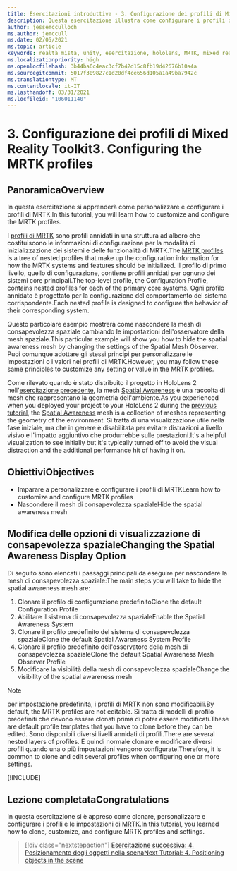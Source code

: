```yaml
---
title: Esercitazioni introduttive - 3. Configurazione dei profili di Mixed Reality Toolkit
description: Questa esercitazione illustra come configurare i profili di Mixed Reality Toolkit (MRTK).
author: jessemcculloch
ms.author: jemccull
ms.date: 02/05/2021
ms.topic: article
keywords: realtà mista, unity, esercitazione, hololens, MRTK, mixed reality toolkit, UWP, consapevolezza spaziale
ms.localizationpriority: high
ms.openlocfilehash: 3b44ba6c4eac3cf7b42d15c8fb19d42676b10a4a
ms.sourcegitcommit: 5017f309827c1d20df4ce656d105a1a49ba7942c
ms.translationtype: MT
ms.contentlocale: it-IT
ms.lasthandoff: 03/31/2021
ms.locfileid: "106011140"
---
```

# <a name="3-configuring-the-mrtk-profiles"></a><span data-ttu-id="10f92-105">3. Configurazione dei profili di Mixed Reality Toolkit</span><span class="sxs-lookup"><span data-stu-id="10f92-105">3. Configuring the MRTK profiles</span></span>

## <a name="overview"></a><span data-ttu-id="10f92-106">Panoramica</span><span class="sxs-lookup"><span data-stu-id="10f92-106">Overview</span></span>

<span data-ttu-id="10f92-107">In questa esercitazione si apprenderà come personalizzare e configurare i profili di MRTK.</span><span class="sxs-lookup"><span data-stu-id="10f92-107">In this tutorial, you will learn how to customize and configure the MRTK profiles.</span></span>

<span data-ttu-id="10f92-108">I <a href="/windows/mixed-reality/mrtk-unity/features/profiles/profiles.md" target="_blank">profili di MRTK</a> sono profili annidati in una struttura ad albero che costituiscono le informazioni di configurazione per la modalità di inizializzazione dei sistemi e delle funzionalità di MRTK.</span><span class="sxs-lookup"><span data-stu-id="10f92-108">The <a href="/windows/mixed-reality/mrtk-unity/features/profiles/profiles.md" target="_blank">MRTK profiles</a> is a tree of nested profiles that make up the configuration information for how the MRTK systems and features should be initialized.</span></span> <span data-ttu-id="10f92-109">Il profilo di primo livello, quello di configurazione, contiene profili annidati per ognuno dei sistemi core principali.</span><span class="sxs-lookup"><span data-stu-id="10f92-109">The top-level profile, the Configuration Profile, contains nested profiles for each of the primary core systems.</span></span> <span data-ttu-id="10f92-110">Ogni profilo annidato è progettato per la configurazione del comportamento del sistema corrispondente.</span><span class="sxs-lookup"><span data-stu-id="10f92-110">Each nested profile is designed to configure the behavior of their corresponding system.</span></span>

<span data-ttu-id="10f92-111">Questo particolare esempio mostrerà come nascondere la mesh di consapevolezza spaziale cambiando le impostazioni dell'osservatore della mesh spaziale.</span><span class="sxs-lookup"><span data-stu-id="10f92-111">This particular example will show you how to hide the spatial awareness mesh by changing the settings of the Spatial Mesh Observer.</span></span> <span data-ttu-id="10f92-112">Puoi comunque adottare gli stessi principi per personalizzare le impostazioni o i valori nei profili di MRTK.</span><span class="sxs-lookup"><span data-stu-id="10f92-112">However, you may follow these same principles to customize any setting or value in the MRTK profiles.</span></span>

<span data-ttu-id="10f92-113">Come rilevato quando è stato distribuito il progetto in HoloLens 2 nell'[esercitazione precedente](mr-learning-base-02.md#congratulations), la mesh <a href="/windows/mixed-reality/mrtk-unity/features/spatial-awareness/spatial-awareness-getting-started.md" target="_blank">Spatial Awareness</a> è una raccolta di mesh che rappresentano la geometria dell'ambiente.</span><span class="sxs-lookup"><span data-stu-id="10f92-113">As you experienced when you deployed your project to your HoloLens 2 during the [previous tutorial](mr-learning-base-02.md#congratulations), the <a href="/windows/mixed-reality/mrtk-unity/features/spatial-awareness/spatial-awareness-getting-started.md" target="_blank">Spatial Awareness</a> mesh is a collection of meshes representing the geometry of the environment.</span></span> <span data-ttu-id="10f92-114">Si tratta di una visualizzazione utile nella fase iniziale, ma che in genere è disabilitata per evitare distrazioni a livello visivo e l'impatto aggiuntivo che produrrebbe sulle prestazioni.</span><span class="sxs-lookup"><span data-stu-id="10f92-114">It's a helpful visualization to see initially but it's typically turned off to avoid the visual distraction and the additional performance hit of having it on.</span></span>

## <a name="objectives"></a><span data-ttu-id="10f92-115">Obiettivi</span><span class="sxs-lookup"><span data-stu-id="10f92-115">Objectives</span></span>

* <span data-ttu-id="10f92-116">Imparare a personalizzare e configurare i profili di MRTK</span><span class="sxs-lookup"><span data-stu-id="10f92-116">Learn how to customize and configure MRTK profiles</span></span>
* <span data-ttu-id="10f92-117">Nascondere il mesh di consapevolezza spaziale</span><span class="sxs-lookup"><span data-stu-id="10f92-117">Hide the spatial awareness mesh</span></span>

## <a name="changing-the-spatial-awareness-display-option"></a><span data-ttu-id="10f92-118">Modifica delle opzioni di visualizzazione di consapevolezza spaziale</span><span class="sxs-lookup"><span data-stu-id="10f92-118">Changing the Spatial Awareness Display Option</span></span>

<span data-ttu-id="10f92-119">Di seguito sono elencati i passaggi principali da eseguire per nascondere la mesh di consapevolezza spaziale:</span><span class="sxs-lookup"><span data-stu-id="10f92-119">The main steps you will take to hide the spatial awareness mesh are:</span></span>

1. <span data-ttu-id="10f92-120">Clonare il profilo di configurazione predefinito</span><span class="sxs-lookup"><span data-stu-id="10f92-120">Clone the default Configuration Profile</span></span>
2. <span data-ttu-id="10f92-121">Abilitare il sistema di consapevolezza spaziale</span><span class="sxs-lookup"><span data-stu-id="10f92-121">Enable the Spatial Awareness System</span></span>
3. <span data-ttu-id="10f92-122">Clonare il profilo predefinito del sistema di consapevolezza spaziale</span><span class="sxs-lookup"><span data-stu-id="10f92-122">Clone the default Spatial Awareness System Profile</span></span>
4. <span data-ttu-id="10f92-123">Clonare il profilo predefinito dell'osservatore della mesh di consapevolezza spaziale</span><span class="sxs-lookup"><span data-stu-id="10f92-123">Clone the default Spatial Awareness Mesh Observer Profile</span></span>
5. <span data-ttu-id="10f92-124">Modificare la visibilità della mesh di consapevolezza spaziale</span><span class="sxs-lookup"><span data-stu-id="10f92-124">Change the visibility of the spatial awareness mesh</span></span>

> [!NOTE]
> <span data-ttu-id="10f92-125">per impostazione predefinita, i profili di MRTK non sono modificabili.</span><span class="sxs-lookup"><span data-stu-id="10f92-125">By default, the MRTK profiles are not editable.</span></span> <span data-ttu-id="10f92-126">Si tratta di modelli di profilo predefiniti che devono essere clonati prima di poter essere modificati.</span><span class="sxs-lookup"><span data-stu-id="10f92-126">These are default profile templates that you have to clone before they can be edited.</span></span> <span data-ttu-id="10f92-127">Sono disponibili diversi livelli annidati di profili.</span><span class="sxs-lookup"><span data-stu-id="10f92-127">There are several nested layers of profiles.</span></span> <span data-ttu-id="10f92-128">È quindi normale clonare e modificare diversi profili quando una o più impostazioni vengono configurate.</span><span class="sxs-lookup"><span data-stu-id="10f92-128">Therefore, it is common to clone and edit several profiles when configuring one or more settings.</span></span>

[!INCLUDE[](includes/configuring-profile.md)]

## <a name="congratulations"></a><span data-ttu-id="10f92-129">Lezione completata</span><span class="sxs-lookup"><span data-stu-id="10f92-129">Congratulations</span></span>

<span data-ttu-id="10f92-130">In questa esercitazione si è appreso come clonare, personalizzare e configurare i profili e le impostazioni di MRTK.</span><span class="sxs-lookup"><span data-stu-id="10f92-130">In this tutorial, you learned how to clone, customize, and configure MRTK profiles and settings.</span></span>

> [!div class="nextstepaction"]
> [<span data-ttu-id="10f92-131">Esercitazione successiva: 4. Posizionamento degli oggetti nella scena</span><span class="sxs-lookup"><span data-stu-id="10f92-131">Next Tutorial: 4. Positioning objects in the scene</span></span>](mr-learning-base-04.md)